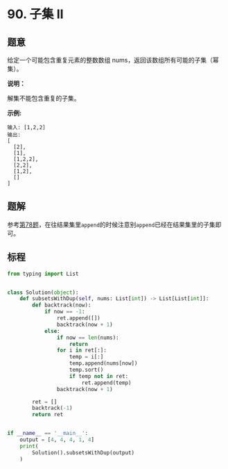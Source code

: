 # 90. 子集 II

## 题意

给定一个可能包含重复元素的整数数组 nums，返回该数组所有可能的子集（幂集）。

**说明：**

解集不能包含重复的子集。

**示例:**
```
输入: [1,2,2]
输出:
[
  [2],
  [1],
  [1,2,2],
  [2,2],
  [1,2],
  []
]
```
## 题解

参考[第78题](https://github.com/barrylll/LeetCodeCN-Solutions/tree/master/Algorithms/0078.subsets)，在往结果集里`append`的时候注意别`append`已经在结果集里的子集即可。

## 标程

```python
from typing import List


class Solution(object):
    def subsetsWithDup(self, nums: List[int]) -> List[List[int]]:
        def backtrack(now):
            if now == -1:
                ret.append([])
                backtrack(now + 1)
            else:
                if now == len(nums):
                    return
                for i in ret[:]:
                    temp = i[:]
                    temp.append(nums[now])
                    temp.sort()
                    if temp not in ret:
                        ret.append(temp)
                backtrack(now + 1)

        ret = []
        backtrack(-1)
        return ret


if __name__ == '__main__':
    output = [4, 4, 4, 1, 4]
    print(
        Solution().subsetsWithDup(output)
    )

```